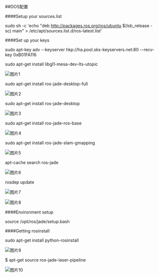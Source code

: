 ##DOS配置

####Setup your sources.list

sudo sh -c 'echo "deb http://packages.ros.org/ros/ubuntu $(lsb_release -sc) main" > /etc/apt/sources.list.d/ros-latest.list'

####Set up your keys

sudo apt-key adv --keyserver hkp://ha.pool.sks-keyservers.net:80 --recv-key 0xB01FA116

sudo apt-get install libgl1-mesa-dev-lts-utopic

![图片1](https://ooo.0o0.ooo/2016/11/11/5825aba05990c.png)

sudo apt-get install ros-jade-desktop-full

![图片2](https://ooo.0o0.ooo/2016/11/11/5825aba06e91c.png)

sudo apt-get install ros-jade-desktop

![图片3](https://ooo.0o0.ooo/2016/11/11/5825aba06faa8.png)

sudo apt-get install ros-jade-ros-base

![图片4](https://ooo.0o0.ooo/2016/11/11/5825aba07bada.png)

sudo apt-get install ros-jade-slam-gmapping

![图片5](https://ooo.0o0.ooo/2016/11/11/5825aba117b8b.png)

apt-cache search ros-jade

![图片6](https://ooo.0o0.ooo/2016/11/11/5825aba11c1f5.png)

rosdep update

![图片7](https://ooo.0o0.ooo/2016/11/11/5825aba170a56.png)

![图片8](https://ooo.0o0.ooo/2016/11/11/5825aba189c79.png)

####Environment setup

source /opt/ros/jade/setup.bash

####Getting rosinstall

sudo apt-get install python-rosinstall

![图片9](https://ooo.0o0.ooo/2016/11/11/5825aba1a0c3d.png)

$ apt-get source ros-jade-laser-pipeline

![图片10](https://ooo.0o0.ooo/2016/11/11/5825aba1a4f82.png)


